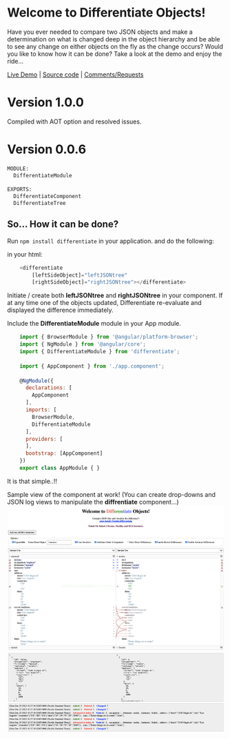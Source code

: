 # Welcome to Differentiate Objects!

Have you ever needed to compare two JSON objects and make a determination on what is changed deep in the object hierarchy and be able to see any change on either objects on the fly as the change occurs?
Would you like to know how it can be done? Take a look at the demo and enjoy the ride...

[Live Demo](https://diffrenciate.stackblitz.io) | [Source code](https://github.com/msalehisedeh/differentiate) | [Comments/Requests](https://github.com/msalehisedeh/differentiate/issues)

# Version 1.0.0
Compiled with AOT option and resolved issues. 


# Version 0.0.6
```
MODULE:
  DifferentiateModule

EXPORTS:
  DifferentiateComponent
  DifferentiateTree
```

## So... How it can be done?

Run `npm install differentiate` in your application. and do the following:

in your html:
```javascript
	<differentiate 
		[leftSideObject]="leftJSONtree" 
		[rightSideObject]="rightJSONtree"></differentiate>
```

Initiate / create both **leftJSONtree** and **rightJSONtree** in your component. If at any time one of the objects updated, Differentiate  re-evaluate and displayed the difference immediately.

Include the **DifferentiateModule** module in your App module.
```javascript
	import { BrowserModule } from '@angular/platform-browser';
	import { NgModule } from '@angular/core';
	import { DifferentiateModule } from 'differentiate';

	import { AppComponent } from './app.component';

	@NgModule({
	  declarations: [
		AppComponent
	  ],
	  imports: [
		BrowserModule,
		DifferentiateModule
	  ],
	  providers: [
	  ],
	  bootstrap: [AppComponent]
	})
	export class AppModule { }
```

It is that simple..!!

Sample view of the component at work! (You can create drop-downs and JSON log views to manipulate the **diffrentiate** component...)
![alt text](https://raw.githubusercontent.com/msalehisedeh/differentiate/master/sample.png "What you would see when a comparison is performed")

